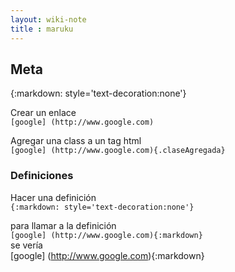 ```yaml
--- 
layout: wiki-note
title : maruku
---
```


## Meta 

{:markdown: style='text-decoration:none'}

Crear un enlace  
`[google] (http://www.google.com)`

Agregar una class a un tag html  
`[google] (http://www.google.com){.claseAgregada}`

### Definiciones 

Hacer una definición  
`{:markdown: style='text-decoration:none'}`

para llamar a la definición  
`[google] (http://www.google.com){:markdown}`  
se vería   
[google] (http://www.google.com){:markdown}

